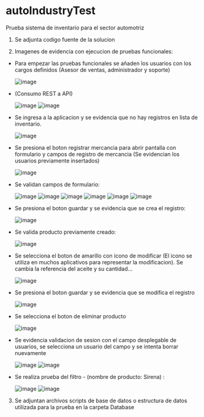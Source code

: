 # autoIndustryTest
Prueba sistema de inventario para el sector automotriz

1. Se adjunta codigo fuente de la solucion

2. Imagenes de evidencia con ejecucion de pruebas funcionales:

- Para empezar las pruebas funcionales se añaden los usuarios con los cargos definidos (Asesor  de  ventas,  administrador  y  soporte) 

  ![image](https://user-images.githubusercontent.com/40243918/185826018-aab7cfe4-674b-475f-a65f-8cf971cd8b17.png)
  
- (Consumo REST a API)

  ![image](https://user-images.githubusercontent.com/40243918/185826476-c9086a57-ebc3-4940-96f1-e65a746841c5.png)
  ![image](https://user-images.githubusercontent.com/40243918/185826760-9f118b56-454d-4051-9640-97123cec0e95.png)

- Se ingresa a la aplicacion y se evidencia que no hay registros en lista de inventario.

  ![image](https://user-images.githubusercontent.com/40243918/185826878-fe99b9e9-ce5b-4ec7-8d02-5acdadbd560a.png)
  
- Se presiona el boton registrar mercancia para abrir pantalla con formulario y campos de registro de mercancia (Se evidencian los usuarios previamente insertados)

  ![image](https://user-images.githubusercontent.com/40243918/185827144-1807851b-6448-4b2d-bbb8-cfcf583b6d6d.png)

 - Se validan campos de formulario: 
 
   ![image](https://user-images.githubusercontent.com/40243918/185827306-3e2f3a2f-13bd-4f5a-b7f6-68af3b3424d2.png)
   ![image](https://user-images.githubusercontent.com/40243918/185827366-8ad3d454-434c-4cac-9a0e-bdeeb5a0a4d7.png)
   ![image](https://user-images.githubusercontent.com/40243918/185827437-2a812f30-40c9-4388-8b74-a6467397f28b.png)
   ![image](https://user-images.githubusercontent.com/40243918/185827469-c79a1652-d559-41c0-8078-2ee9457bb19e.png)
   ![image](https://user-images.githubusercontent.com/40243918/185827510-8969b93c-6d08-4208-9308-ab12a4f90691.png)
   ![image](https://user-images.githubusercontent.com/40243918/185827557-48ce2efb-9543-4640-b3ff-58f2b9af3f06.png)

- Se presiona el boton guardar y se evidencia que se crea el registro:

  ![image](https://user-images.githubusercontent.com/40243918/185827727-e0e1d375-a47c-4557-9210-f209999600f6.png)

- Se valida producto previamente creado:

  ![image](https://user-images.githubusercontent.com/40243918/185827781-4ecd3cf9-5eb2-458a-964b-8c565a0752ef.png)
 
- Se selecciona el boton de amarillo con icono de modificar (El icono se utiliza en muchos aplicativos para representar la modificacion). 
  Se cambia la referencia del aceite y su cantidad...
  
  ![image](https://user-images.githubusercontent.com/40243918/185828264-209500df-f185-49da-a6c2-9c5f89ba8d6f.png)
  
- Se presiona el boton guardar y se evidencia que se modifica el registro

  ![image](https://user-images.githubusercontent.com/40243918/185828327-99856760-8481-4faf-8764-c71d42cc3c3a.png)

- Se selecciona el boton de eliminar producto

  ![image](https://user-images.githubusercontent.com/40243918/185828615-ce9e4dcf-ce0d-4e5b-b4fc-14f1d3806c0c.png)
  
- Se evidencia validacion de sesion con el campo desplegable de usuarios, se selecciona un usuario del campo y se intenta borrar nuevamente

  ![image](https://user-images.githubusercontent.com/40243918/185828744-b6fc4863-f875-415d-a37c-52513ec0c01f.png)
  ![image](https://user-images.githubusercontent.com/40243918/185828767-dc33189b-c2e3-47fe-9593-90b2d53e6e08.png)

- Se realiza prueba del filtro -  (nombre de producto: Sirena) :

  ![image](https://user-images.githubusercontent.com/40243918/185829044-e5462235-6923-4c98-92a6-ba17a6da8f78.png)
  ![image](https://user-images.githubusercontent.com/40243918/185829078-4aa637f3-14ce-40ae-a389-95f7530be6be.png)

3. Se adjuntan archivos scripts de base de datos o estructura de datos utilizada para la prueba en la carpeta Database

